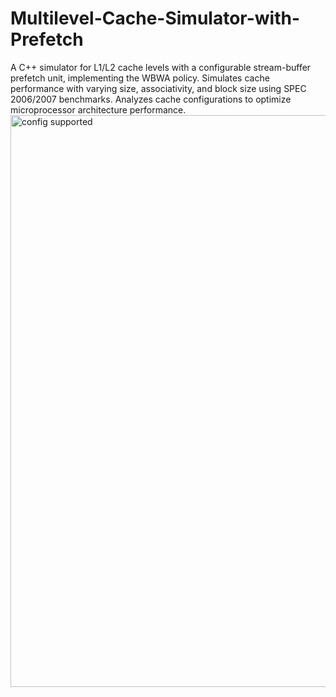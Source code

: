 # Multilevel-Cache-Simulator-with-Prefetch
A C++ simulator for L1/L2 cache levels with a configurable stream-buffer prefetch unit, implementing the WBWA policy. Simulates cache performance with varying size, associativity, and block size using SPEC 2006/2007 benchmarks. Analyzes cache configurations to optimize microprocessor architecture performance.
<img width="915" alt="config supported" src="https://github.com/user-attachments/assets/1586344b-c055-4326-a633-3b3ee9589d26">
